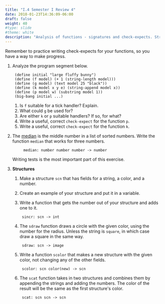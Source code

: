 ```yaml
---
title: "I.4 Semester I Review 4"
date: 2018-01-23T14:36:09-06:00
draft: false
weight: 40
#type: slide
#theme: white
description: "Analysis of functions - signatures and check-expects. Structure practice."
---
```


Remember to practice writing check-expects for your functions, so you
have a way to make progress.

1. Analyze the program segment below. 

        (define initial "large fluffy bunny")
        (define (f model) (+ 1 (string-length model)))
        (define (g model) (text model 25 "black"))
        (define (k model x y e) (string-append model x))
        (define (p model w) (substring model 1))
        (big-bang initial ...)
        
    1. Is `f` suitable for a tick handler? Explain.
    2. What could `g` be used for?
    3. Are either `k` or `p` suitable handlers? If so, for what?
    4. Write a useful, correct `check-expect` for the function `p`.
    5. Write a useful, correct `check-expect` for the function `k`.

2. The [median](https://www.mathsisfun.com/definitions/median.html) is
   the middle number in a list of sorted numbers. Write the function
   `median` that works for three numbers.
   
            median: number number number -> number

    Writing tests is the most important part of this exercise.

5. **Structures** 

    1. Make a structure `scn` that has fields for a string, 
       a color, and a number.

    2. Create an example of your structure and put it in a variable.

    3. Write a function that gets the number out of your structure 
       and adds one to it. 
    
            sincr: scn -> int

    4. The `sdraw` function draws a circle with the given color, using
       the number for the radius. Unless the string is `square`, in
       which case draw a square in the same way.
        
            sdraw: scn -> image

    5. Write a function `scolor` that makes a new structure with the
       given color, not changing any of the other fields.
    
            scolor: scn color(new) -> scn

    6. The `scat` function takes in two structures and combines them
       by appending the strings and adding the numbers. The color of
       the result will be the same as the first structure's color.
       
            scat: scn scn -> scn
             
